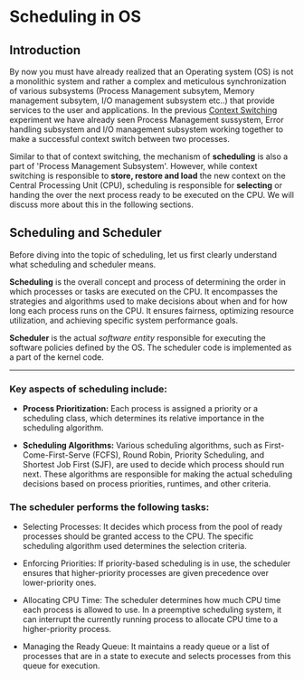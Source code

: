 # Scheduling in OS
## Introduction
By now you must have already realized that an Operating system (OS) is not a monolithic system and rather a complex and meticulous synchronization of various subsystems (Process Management subsytem, Memory management subsytem, I/O management subsystem etc..) that provide services to the user and applications. In the previous [Context Switching](https://virtual-labs.github.io/exp-context-switching-iiith/theory.html) experiment we have already seen Process Management sussystem, Error handling subsystem and I/O management subsystem working together to make a successful context switch between two processes.

Similar to that of context switching, the mechanism of **scheduling** is also a part of 'Process Management Subsystem'. However, while context switching is responsible to **store, restore and load** the new context on the Central Processing Unit (CPU), scheduling is responsible for **selecting** or handing the over the next process ready to be executed on the CPU. We will discuss more about this in the following sections.

## Scheduling and Scheduler

Before diving into the topic of scheduling, let us first clearly understand what scheduling and scheduler means. 

**Scheduling** is the overall concept and process of determining the order in which processes or tasks are executed on the CPU. It encompasses the strategies and algorithms used to make decisions about when and for how long each process runs on the CPU. It ensures fairness, optimizing resource utilization, and achieving specific system performance goals.

**Scheduler** is the actual *software entity* responsible for executing the software policies defined by the OS. The scheduler code is implemented as a part of the kernel code.

-----------------
### Key aspects of scheduling include:

* **Process Prioritization:** Each process is assigned a priority or a scheduling class, which determines its relative importance in the scheduling algorithm.

* **Scheduling Algorithms:** Various scheduling algorithms, such as First-Come-First-Serve (FCFS), Round Robin, Priority Scheduling, and Shortest Job First (SJF), are used to decide which process should run next. These algorithms are responsible for making the actual scheduling decisions based on process priorities, runtimes, and other criteria.

### The scheduler performs the following tasks:

* Selecting Processes: It decides which process from the pool of ready processes should be granted access to the CPU. The specific scheduling algorithm used determines the selection criteria.

* Enforcing Priorities: If priority-based scheduling is in use, the scheduler ensures that higher-priority processes are given precedence over lower-priority ones.

* Allocating CPU Time: The scheduler determines how much CPU time each process is allowed to use. In a preemptive scheduling system, it can interrupt the currently running process to allocate CPU time to a higher-priority process.

* Managing the Ready Queue: It maintains a ready queue or a list of processes that are in a state to execute and selects processes from this queue for execution.
